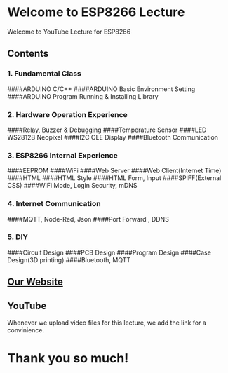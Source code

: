 ﻿# Welcome to ESP8266 Lecture

Welcome to YouTube Lecture for ESP8266 

## Contents
### 1. Fundamental Class
####ARDUINO C/C++ 
####ARDUINO Basic Environment Setting
####ARDUINO Program Running & Installing Library
### 2. Hardware Operation Experience
####Relay, Buzzer & Debugging
####Temperature Sensor
####LED WS2812B Neopixel
####I2C  OLE Display
####Bluetooth Communication
### 3. ESP8266 Internal Experience
####EEPROM
####WiFi
####Web Server
####Web Client(Internet Time)
####HTML
####HTML Style
####HTML Form, Input
####SPIFF(External CSS)
####WiFi Mode, Login Security, mDNS 
### 4. Internet Communication
####MQTT, Node-Red, Json
####Port Forward , DDNS
### 5. DIY 
####Circuit Design
####PCB  Design
####Program Design
####Case Design(3D printing)
####Bluetooth, MQTT  

## [Our Website](https://GoGoCom.github.io/)


## YouTube

Whenever we upload video files for this lecture, we add the link for a convinience.

# Thank you so much!

